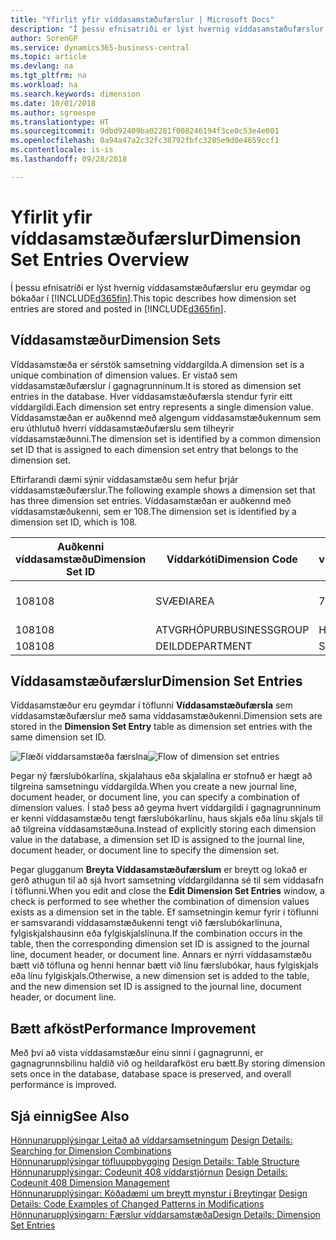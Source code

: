 ```yaml
---
title: "Yfirlit yfir víddasamstæðufærslur | Microsoft Docs"
description: "Í þessu efnisatriði er lýst hvernig víddasamstæðufærslur eru geymdar og bókaðar í Dynamics 365."
author: SorenGP
ms.service: dynamics365-business-central
ms.topic: article
ms.devlang: na
ms.tgt_pltfrm: na
ms.workload: na
ms.search.keywords: dimension
ms.date: 10/01/2018
ms.author: sgroespe
ms.translationtype: HT
ms.sourcegitcommit: 9dbd92409ba02281f008246194f3ce0c53e4e001
ms.openlocfilehash: 0a94a47a2c32fc38792fbfc3285e9d0e4659ccf1
ms.contentlocale: is-is
ms.lasthandoff: 09/28/2018

---
```

# <a name="dimension-set-entries-overview"></a><span data-ttu-id="1a220-103">Yfirlit yfir víddasamstæðufærslur</span><span class="sxs-lookup"><span data-stu-id="1a220-103">Dimension Set Entries Overview</span></span>
<span data-ttu-id="1a220-104">Í þessu efnisatriði er lýst hvernig víddasamstæðufærslur eru geymdar og bókaðar í [!INCLUDE[d365fin](includes/d365fin_md.md)].</span><span class="sxs-lookup"><span data-stu-id="1a220-104">This topic describes how dimension set entries are stored and posted in [!INCLUDE[d365fin](includes/d365fin_md.md)].</span></span>  

## <a name="dimension-sets"></a><span data-ttu-id="1a220-105">Víddasamstæður</span><span class="sxs-lookup"><span data-stu-id="1a220-105">Dimension Sets</span></span>  
<span data-ttu-id="1a220-106">Víddasamstæða er sérstök samsetning víddargilda.</span><span class="sxs-lookup"><span data-stu-id="1a220-106">A dimension set is a unique combination of dimension values.</span></span> <span data-ttu-id="1a220-107">Er vistað sem víddasamstæðufærslur í gagnagrunninum.</span><span class="sxs-lookup"><span data-stu-id="1a220-107">It is stored as dimension set entries in the database.</span></span> <span data-ttu-id="1a220-108">Hver víddasamstæðufærsla stendur fyrir eitt víddargildi.</span><span class="sxs-lookup"><span data-stu-id="1a220-108">Each dimension set entry represents a single dimension value.</span></span> <span data-ttu-id="1a220-109">Víddasamstæðan er auðkennd með algengum víddasamstæðukennum sem eru úthlutuð hverri víddasamstæðufærslu sem tilheyrir víddasamstæðunni.</span><span class="sxs-lookup"><span data-stu-id="1a220-109">The dimension set is identified by a common dimension set ID that is assigned to each dimension set entry that belongs to the dimension set.</span></span>  

<span data-ttu-id="1a220-110">Eftirfarandi dæmi sýnir víddasamstæðu sem hefur þrjár víddasamstæðufærslur.</span><span class="sxs-lookup"><span data-stu-id="1a220-110">The following example shows a dimension set that has three dimension set entries.</span></span> <span data-ttu-id="1a220-111">Víddasamstæðan er auðkennd með víddasamstæðukenni, sem er 108.</span><span class="sxs-lookup"><span data-stu-id="1a220-111">The dimension set is identified by a dimension set ID, which is 108.</span></span>  

|<span data-ttu-id="1a220-112">Auðkenni víddasamstæðu</span><span class="sxs-lookup"><span data-stu-id="1a220-112">Dimension Set ID</span></span>|<span data-ttu-id="1a220-113">Víddarkóti</span><span class="sxs-lookup"><span data-stu-id="1a220-113">Dimension Code</span></span>|<span data-ttu-id="1a220-114">Gildiskóti víddar</span><span class="sxs-lookup"><span data-stu-id="1a220-114">Dimension Value Code</span></span>|<span data-ttu-id="1a220-115">Nafn víddagildis</span><span class="sxs-lookup"><span data-stu-id="1a220-115">Dimension Value Name</span></span>|  
|----------------------|--------------------|--------------------------|--------------------------|  
|<span data-ttu-id="1a220-116">108</span><span class="sxs-lookup"><span data-stu-id="1a220-116">108</span></span>|<span data-ttu-id="1a220-117">SVÆÐI</span><span class="sxs-lookup"><span data-stu-id="1a220-117">AREA</span></span>|<span data-ttu-id="1a220-118">70</span><span class="sxs-lookup"><span data-stu-id="1a220-118">70</span></span>|<span data-ttu-id="1a220-119">Norður Ameríka</span><span class="sxs-lookup"><span data-stu-id="1a220-119">America North</span></span>|  
|<span data-ttu-id="1a220-120">108</span><span class="sxs-lookup"><span data-stu-id="1a220-120">108</span></span>|<span data-ttu-id="1a220-121">ATVGRHÓPUR</span><span class="sxs-lookup"><span data-stu-id="1a220-121">BUSINESSGROUP</span></span>|<span data-ttu-id="1a220-122">HOME</span><span class="sxs-lookup"><span data-stu-id="1a220-122">HOME</span></span>|<span data-ttu-id="1a220-123">Heimili</span><span class="sxs-lookup"><span data-stu-id="1a220-123">Home</span></span>|  
|<span data-ttu-id="1a220-124">108</span><span class="sxs-lookup"><span data-stu-id="1a220-124">108</span></span>|<span data-ttu-id="1a220-125">DEILD</span><span class="sxs-lookup"><span data-stu-id="1a220-125">DEPARTMENT</span></span>|<span data-ttu-id="1a220-126">SALA</span><span class="sxs-lookup"><span data-stu-id="1a220-126">SALES</span></span>|<span data-ttu-id="1a220-127">Sala</span><span class="sxs-lookup"><span data-stu-id="1a220-127">Sales</span></span>|  

## <a name="dimension-set-entries"></a><span data-ttu-id="1a220-128">Víddasamstæðufærslur</span><span class="sxs-lookup"><span data-stu-id="1a220-128">Dimension Set Entries</span></span>  
<span data-ttu-id="1a220-129">Víddasamstæður eru geymdar í töflunni **Víddasamstæðufærsla** sem víddasamstæðufærslur með sama víddasamstæðukenni.</span><span class="sxs-lookup"><span data-stu-id="1a220-129">Dimension sets are stored in the **Dimension Set Entry** table as dimension set entries with the same dimension set ID.</span></span>  

<span data-ttu-id="1a220-130">![Flæði víddarsamstæða færslna](media/dimensionentrynav7.png "Flæði víddarsamstæða færslna")</span><span class="sxs-lookup"><span data-stu-id="1a220-130">![Flow of dimension set entries](media/dimensionentrynav7.png "Flow of dimension set entries")</span></span>  

<span data-ttu-id="1a220-131">Þegar ný færslubókarlína, skjalahaus eða skjalalína er stofnuð er hægt að tilgreina samsetningu víddargilda.</span><span class="sxs-lookup"><span data-stu-id="1a220-131">When you create a new journal line, document header, or document line, you can specify a combination of dimension values.</span></span> <span data-ttu-id="1a220-132">Í stað þess að geyma hvert víddargildi í gagnagrunninum er kenni víddasamstæðu tengt færslubókarlínu, haus skjals eða línu skjals til að tilgreina víddasamstæðuna.</span><span class="sxs-lookup"><span data-stu-id="1a220-132">Instead of explicitly storing each dimension value in the database, a dimension set ID is assigned to the journal line, document header, or document line to specify the dimension set.</span></span>  

<span data-ttu-id="1a220-133">Þegar glugganum **Breyta Víddasamstæðufærslum** er breytt og lokað er gerð athugun til að sjá hvort samsetning víddargildanna sé til sem víddasafn í töflunni.</span><span class="sxs-lookup"><span data-stu-id="1a220-133">When you edit and close the **Edit Dimension Set Entries** window, a check is performed to see whether the combination of dimension values exists as a dimension set in the table.</span></span> <span data-ttu-id="1a220-134">Ef samsetningin kemur fyrir í töflunni er samsvarandi víddasamstæðukenni tengt við færslubókarlínuna, fylgiskjalshausinn eða fylgiskjalslínuna.</span><span class="sxs-lookup"><span data-stu-id="1a220-134">If the combination occurs in the table, then the corresponding dimension set ID is assigned to the journal line, document header, or document line.</span></span> <span data-ttu-id="1a220-135">Annars er nýrri víddasamstæðu bætt við töfluna og henni hennar bætt við línu færslubókar, haus fylgiskjals eða línu fylgiskjals.</span><span class="sxs-lookup"><span data-stu-id="1a220-135">Otherwise, a new dimension set is added to the table, and the new dimension set ID is assigned to the journal line, document header, or document line.</span></span>  

## <a name="performance-improvement"></a><span data-ttu-id="1a220-136">Bætt afköst</span><span class="sxs-lookup"><span data-stu-id="1a220-136">Performance Improvement</span></span>  
<span data-ttu-id="1a220-137">Með því að vista víddasamstæður einu sinni í gagnagrunni, er gagnagrunnsbilinu haldið við og heildarafköst eru bætt.</span><span class="sxs-lookup"><span data-stu-id="1a220-137">By storing dimension sets once in the database, database space is preserved, and overall performance is improved.</span></span>  

## <a name="see-also"></a><span data-ttu-id="1a220-138">Sjá einnig</span><span class="sxs-lookup"><span data-stu-id="1a220-138">See Also</span></span>  
<span data-ttu-id="1a220-139">[Hönnunarupplýsingar Leitað að víddarsamsetningum](design-details-searching-for-dimension-combinations.md) </span><span class="sxs-lookup"><span data-stu-id="1a220-139">[Design Details: Searching for Dimension Combinations](design-details-searching-for-dimension-combinations.md) </span></span>  
<span data-ttu-id="1a220-140">[Hönnunarupplýsingar töfluuppbygging](design-details-table-structure.md) </span><span class="sxs-lookup"><span data-stu-id="1a220-140">[Design Details: Table Structure](design-details-table-structure.md) </span></span>  
<span data-ttu-id="1a220-141">[Hönnunarupplýsingar: Codeunit 408 víddarstjórnun](design-details-codeunit-408-dimension-management.md) </span><span class="sxs-lookup"><span data-stu-id="1a220-141">[Design Details: Codeunit 408 Dimension Management](design-details-codeunit-408-dimension-management.md) </span></span>  
<span data-ttu-id="1a220-142">[Hönnunarupplýsingar: Kóðadæmi um breytt mynstur í Breytingar](design-details-code-examples-of-changed-patterns-in-modifications.md) </span><span class="sxs-lookup"><span data-stu-id="1a220-142">[Design Details: Code Examples of Changed Patterns in Modifications](design-details-code-examples-of-changed-patterns-in-modifications.md) </span></span>  
[<span data-ttu-id="1a220-143">Hönnunarupplýsingarn: Færslur víddarsamstæða</span><span class="sxs-lookup"><span data-stu-id="1a220-143">Design Details: Dimension Set Entries</span></span>](design-details-dimension-set-entries.md)   

